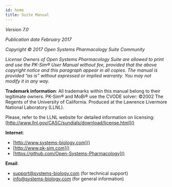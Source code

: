 ```yaml
---
id: home
title: Suite Manual
---
```


*Version 7.0*

_Publication date February 2017_

_Copyright © 2017 Open Systems Pharmacology Suite Community_

_License Owners of Open Systems Pharmacology Suite are allowed to print and use the PK-Sim® User Manual without fee, provided that the
above copyright notice and this paragraph appear in all copies.
The manual is provided “as is” without expressed or implied warranty. You may not modify it in any way._

**Trademark information**: All trademarks within this manual belong to their legitimate owners.
PK-Sim® and MoBi® use the CVODE solver:
©2002 The Regents of the University of California. Produced at the Lawrence Livermore National Laboratory (LLNL).

Please, refer to the LLNL website for detailed information on licensing: [http://www.llnl.gov/CASC/sundials/download/license.html]()

**Internet**:

* [http://www.systems-biology.com]()
* [http://www.pk-sim.com]()
* [https://github.com/Open-Systems-Pharmacology]()

**Email**:

* [support@systems-biology.com](mailto:support@systems-biology.com) (for technical support)
* [info@systems-biology.com](mailto:info@systems-biology.com) (for general information)
